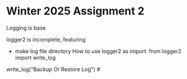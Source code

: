 # Winter 2025 Assignment 2
Logging is base 

logger2 is incomplete, 
featuring 
- make log file directory 
How to use logger2 as import:
from logger2 import write_log

write_log("Backup Or Restore Log") #

